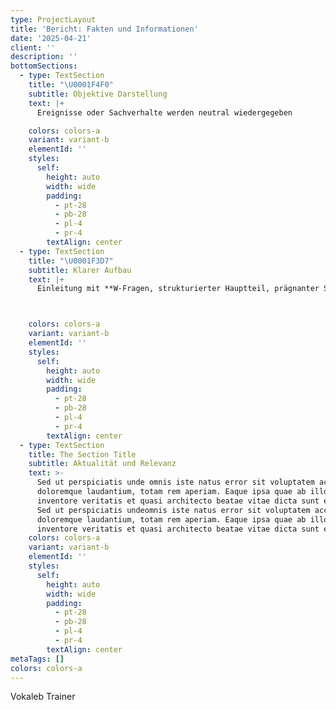 ```yaml
---
type: ProjectLayout
title: 'Bericht: Fakten und Informationen'
date: '2025-04-21'
client: ''
description: ''
bottomSections:
  - type: TextSection
    title: "\U0001F4F0"
    subtitle: Objektive Darstellung
    text: |+
      Ereignisse oder Sachverhalte werden neutral wiedergegeben

    colors: colors-a
    variant: variant-b
    elementId: ''
    styles:
      self:
        height: auto
        width: wide
        padding:
          - pt-28
          - pb-28
          - pl-4
          - pr-4
        textAlign: center
  - type: TextSection
    title: "\U0001F3D7️"
    subtitle: Klarer Aufbau
    text: |+
      Einleitung mit **W-Fragen, strukturierter Hauptteil, prägnanter Schluss**



    colors: colors-a
    variant: variant-b
    elementId: ''
    styles:
      self:
        height: auto
        width: wide
        padding:
          - pt-28
          - pb-28
          - pl-4
          - pr-4
        textAlign: center
  - type: TextSection
    title: The Section Title
    subtitle: Aktualität und Relevanz
    text: >-
      Sed ut perspiciatis unde omnis iste natus error sit voluptatem accusantium
      doloremque laudantium, totam rem aperiam. Eaque ipsa quae ab illo
      inventore veritatis et quasi architecto beatae vitae dicta sunt explicabo.
      Sed ut perspiciatis undeomnis iste natus error sit voluptatem accusantium
      doloremque laudantium, totam rem aperiam. Eaque ipsa quae ab illo
      inventore veritatis et quasi architecto beatae vitae dicta sunt explicabo.
    colors: colors-a
    variant: variant-b
    elementId: ''
    styles:
      self:
        height: auto
        width: wide
        padding:
          - pt-28
          - pb-28
          - pl-4
          - pr-4
        textAlign: center
metaTags: []
colors: colors-a
---
```

Vokaleb Trainer

